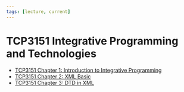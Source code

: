 ```yaml
---
tags: [lecture, current]
---
```


# TCP3151 Integrative Programming and Technologies

- [TCP3151 Chapter 1: Introduction to Integrative Programming](202311041135.md)
- [TCP3151 Chapter 2: XML Basic](202311161821.md)
- [TCP3151 Chapter 3: DTD in XML](202311171244.md)
